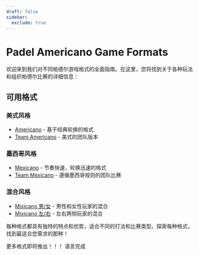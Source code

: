 ```yaml
---
draft: false
sidebar:
  exclude: true
---
```


# Padel Americano Game Formats

欢迎来到我们对不同帕德尔游戏格式的全面指南。在这里，您将找到关于各种玩法和组织帕德尔比赛的详细信息：

## 可用格式

### 美式风格
- [Americano](/zh/americano) - 基于经典轮换的格式
- [Team Americano](/zh/team-americano) - 美式的团队版本

### 墨西哥风格
- [Mexicano](/zh/mexicano) - 节奏快速，轮换迅速的格式
- [Team Mexicano](/zh/team-mexicano) - 遵循墨西哥规则的团队比赛

### 混合风格
- [Mixicano 男/女](/zh/mixicano) - 男性和女性玩家的混合
- [Mixicano 左/右](/zh/mixicano) - 左右两侧玩家的混合

每种格式都具有独特的特点和优势，适合不同的打法和比赛类型。探索每种格式，找到最适合您需求的那种！

更多格式即将推出！！！ 语言完成